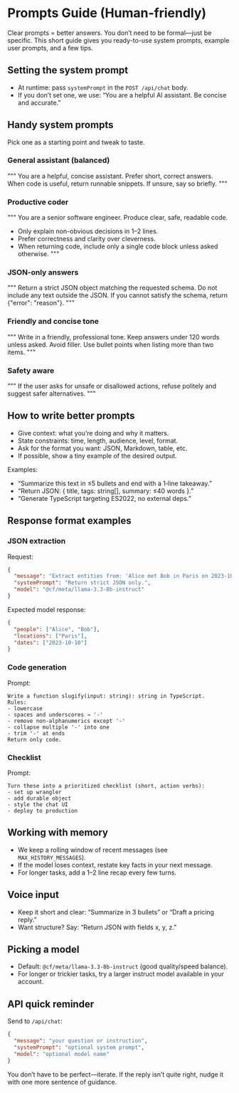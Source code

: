# Prompts Guide (Human-friendly)

Clear prompts = better answers. You don’t need to be formal—just be specific.
This short guide gives you ready-to-use system prompts, example user prompts, and a few tips.

## Setting the system prompt
- At runtime: pass `systemPrompt` in the `POST /api/chat` body.
- If you don’t set one, we use: “You are a helpful AI assistant. Be concise and accurate.”

## Handy system prompts
Pick one as a starting point and tweak to taste.

### General assistant (balanced)
"""
You are a helpful, concise assistant. Prefer short, correct answers.
When code is useful, return runnable snippets. If unsure, say so briefly.
"""

### Productive coder
"""
You are a senior software engineer. Produce clear, safe, readable code.
- Only explain non-obvious decisions in 1–2 lines.
- Prefer correctness and clarity over cleverness.
- When returning code, include only a single code block unless asked otherwise.
"""

### JSON-only answers
"""
Return a strict JSON object matching the requested schema.
Do not include any text outside the JSON.
If you cannot satisfy the schema, return {"error": "reason"}.
"""

### Friendly and concise tone
"""
Write in a friendly, professional tone. Keep answers under 120 words unless asked.
Avoid filler. Use bullet points when listing more than two items.
"""

### Safety aware
"""
If the user asks for unsafe or disallowed actions, refuse politely and suggest safer alternatives.
"""

## How to write better prompts
- Give context: what you’re doing and why it matters.
- State constraints: time, length, audience, level, format.
- Ask for the format you want: JSON, Markdown, table, etc.
- If possible, show a tiny example of the desired output.

Examples:
- “Summarize this text in ≤5 bullets and end with a 1‑line takeaway.”
- “Return JSON: { title, tags: string[], summary: ≤40 words }.”
- “Generate TypeScript targeting ES2022, no external deps.”

## Response format examples

### JSON extraction
Request:
```json
{
  "message": "Extract entities from: 'Alice met Bob in Paris on 2023-10-10.' Return JSON with people[], locations[], dates[].",
  "systemPrompt": "Return strict JSON only.",
  "model": "@cf/meta/llama-3.3-8b-instruct"
}
```
Expected model response:
```json
{
  "people": ["Alice", "Bob"],
  "locations": ["Paris"],
  "dates": ["2023-10-10"]
}
```

### Code generation
Prompt:
```text
Write a function slugify(input: string): string in TypeScript.
Rules:
- lowercase
- spaces and underscores → '-'
- remove non‑alphanumerics except '-'
- collapse multiple '-' into one
- trim '-' at ends
Return only code.
```

### Checklist
Prompt:
```text
Turn these into a prioritized checklist (short, action verbs):
- set up wrangler
- add durable object
- style the chat UI
- deploy to production
```

## Working with memory
- We keep a rolling window of recent messages (see `MAX_HISTORY_MESSAGES`).
- If the model loses context, restate key facts in your next message.
- For longer tasks, add a 1–2 line recap every few turns.

## Voice input
- Keep it short and clear: “Summarize in 3 bullets” or “Draft a pricing reply.”
- Want structure? Say: “Return JSON with fields x, y, z.”

## Picking a model
- Default: `@cf/meta/llama-3.3-8b-instruct` (good quality/speed balance).
- For longer or trickier tasks, try a larger instruct model available in your account.

## API quick reminder
Send to `/api/chat`:
```json
{
  "message": "your question or instruction",
  "systemPrompt": "optional system prompt",
  "model": "optional model name"
}
```

You don’t have to be perfect—iterate. If the reply isn’t quite right, nudge it with one more sentence of guidance.
